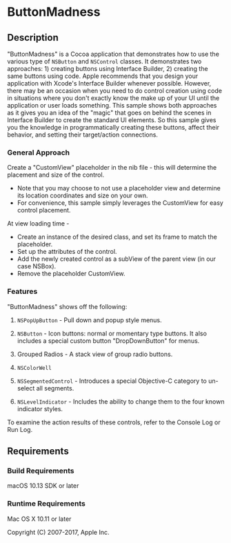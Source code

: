 # ButtonMadness

## Description

"ButtonMadness" is a Cocoa application that demonstrates how to use the various type of `NSButton` and `NSControl` classes.  It demonstrates two approaches: 1) creating buttons using Interface Builder, 2) creating the same buttons using code.  Apple recommends that you design your application with Xcode's Interface Builder whenever possible.  However, there may be an occasion when you need to do control creation using code in situations where you don't exactly know the make up of your UI until the application or user loads something.  This sample shows both approaches as it gives you an idea of the "magic" that goes on behind the scenes in Interface Builder to create the standard UI elements.  So this sample gives you the knowledge in programmatically creating these buttons, affect their behavior, and setting their target/action connections.

### General Approach

Create a "CustomView" placeholder in the nib file - this will determine the placement and size of the control.
- Note that you may choose to not use a placeholder view and determine its location coordinates and size on your own.
- For convenience, this sample simply leverages the CustomView for easy control placement.

At view loading time -
- Create an instance of the desired class, and set its frame to match the placeholder.
- Set up the attributes of the control.
- Add the newly created control as a subView of the parent view (in our case NSBox).
- Remove the placeholder CustomView.

### Features

"ButtonMadness" shows off the following:

1. `NSPopUpButton` - Pull down and popup style menus.

2. `NSButton` - Icon buttons: normal or momentary type buttons.  It also includes a special custom button "DropDownButton" for menus.

3. Grouped Radios - A stack view of group radio buttons.

4. `NSColorWell`

5. `NSSegmentedControl` - Introduces a special Objective-C category to un-select all segments.

6. `NSLevelIndicator` - Includes the ability to change them to the four known indicator styles.

To examine the action results of these controls, refer to the Console Log or Run Log.

## Requirements

### Build Requirements

macOS 10.13 SDK or later

### Runtime Requirements

Mac OS X 10.11 or later

Copyright (C) 2007-2017, Apple Inc.

